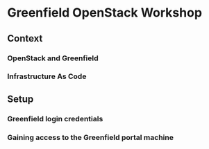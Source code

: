 
# Greenfield OpenStack Workshop

## Context
### OpenStack and Greenfield
### Infrastructure As Code

## Setup

### Greenfield login credentials

### Gaining access to the Greenfield portal machine

## 
